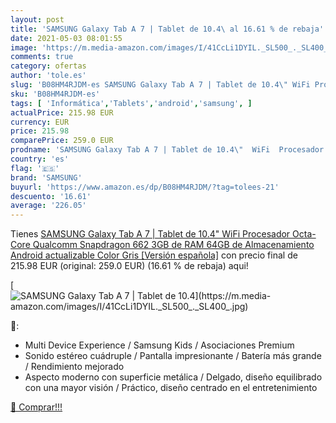 ```yaml
---
layout: post
title: 'SAMSUNG Galaxy Tab A 7 | Tablet de 10.4\ al 16.61 % de rebaja'
date: 2021-05-03 08:01:55
image: 'https://m.media-amazon.com/images/I/41CcLi1DYIL._SL500_._SL400_.jpg'
comments: true
category: ofertas
author: 'tole.es'
slug: 'B08HM4RJDM-es SAMSUNG Galaxy Tab A 7 | Tablet de 10.4\" WiFi Procesador...'
sku: 'B08HM4RJDM-es'
tags: [ 'Informática','Tablets','android','samsung', ]
actualPrice: 215.98 EUR
currency: EUR
price: 215.98
comparePrice: 259.0 EUR
prodname: 'SAMSUNG Galaxy Tab A 7 | Tablet de 10.4\"  WiFi  Procesador Octa-Core Qualcomm Snapdragon 662  3GB de RAM  64GB de Almacenamiento  Android actualizable  Color Gris [Versión española]'
country: 'es'
flag: '🇪🇸'
brand: 'SAMSUNG'
buyurl: 'https://www.amazon.es/dp/B08HM4RJDM/?tag=tolees-21'
descuento: '16.61'
average: '226.05'
---
```


Tienes [SAMSUNG Galaxy Tab A 7 | Tablet de 10.4\"  WiFi  Procesador Octa-Core Qualcomm Snapdragon 662  3GB de RAM  64GB de Almacenamiento  Android actualizable  Color Gris [Versión española]](https://www.amazon.es/dp/B08HM4RJDM/?tag=tolees-21) con precio final de  215.98 EUR (original: 259.0 EUR) (16.61 %  de rebaja) aqui!

[![SAMSUNG Galaxy Tab A 7 | Tablet de 10.4\](https://m.media-amazon.com/images/I/41CcLi1DYIL._SL500_._SL400_.jpg)](https://www.amazon.es/dp/B08HM4RJDM/?tag=tolees-21)

🔎:

- Multi Device Experience / Samsung Kids / Asociaciones Premium
- Sonido estéreo cuádruple / Pantalla impresionante / Batería más grande / Rendimiento mejorado
- Aspecto moderno con superficie metálica / Delgado, diseño equilibrado con una mayor visión / Práctico, diseño centrado en el entretenimiento

[🛒 Comprar!!!](https://www.amazon.es/dp/B08HM4RJDM/?tag=tolees-21)

